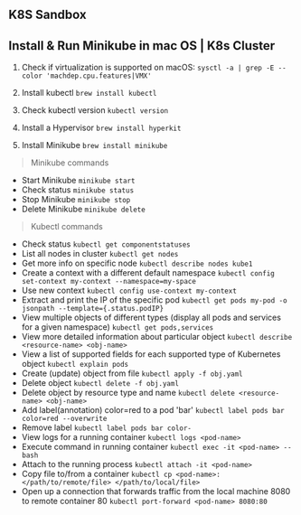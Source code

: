 ## K8S Sandbox

## Install & Run Minikube in mac OS | K8s Cluster

1. Check if virtualization is supported on macOS:
   `sysctl -a | grep -E --color 'machdep.cpu.features|VMX'`

2. Install kubectl
    `brew install kubectl`

3. Check kubectl version
    `kubectl version`

4. Install a Hypervisor
    `brew install hyperkit`

5. Install Minikube
    `brew install minikube`

> Minikube commands
- Start Minikube
    `minikube start`
- Check status
    `minikube status`
- Stop Minikube
    `minikube stop`
- Delete Minikube
    `minikube delete`


> Kubectl commands
- Check status
    `kubectl get componentstatuses`
- List all nodes in cluster
    `kubectl get nodes`
- Get more info on specific node
    `kubectl describe nodes kube1`
- Create a context with a different default namespace
    `kubectl config set-context my-context --namespace=my-space`
- Use new context
    `kubectl config use-context my-context`
- Extract and print the IP of the specific pod
    `kubectl get pods my-pod -o jsonpath --template={.status.podIP}`
- View multiple objects of different types (display all pods and services for a given namespace)
    `kubectl get pods,services`
- View more detailed information about particular object
    `kubectl describe <resource-name> <obj-name>`
- View a list of supported fields for each supported type of Kubernetes object
    `kubectl explain pods`
- Create (update) object from file
    `kubectl apply -f obj.yaml`
- Delete object
    `kubectl delete -f obj.yaml`
- Delete object by resource type and name
    `kubectl delete <resource-name> <obj-name>`
- Add label(annotation) color=red to a pod 'bar'
    `kubectl label pods bar color=red --overwrite`
- Remove label
    `kubectl label pods bar color-`
- View logs for a running container
    `kubectl logs <pod-name>`
- Execute command in running container
    `kubectl exec -it <pod-name> -- bash`
- Attach to the running process
    `kubectl attach -it <pod-name>`
- Copy file to/from a container
    `kubectl cp <pod-name>:</path/to/remote/file> </path/to/local/file>`
- Open up a connection that forwards traffic from the local machine 8080 to remote container 80
    `kubectl port-forward <pod-name> 8080:80`
